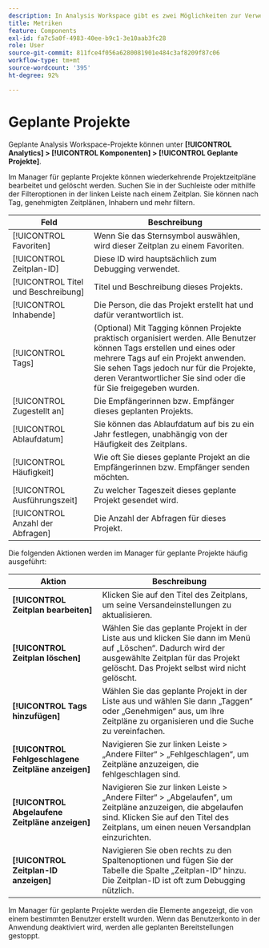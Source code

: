 ```yaml
---
description: In Analysis Workspace gibt es zwei Möglichkeiten zur Verwendung von Metriken.
title: Metriken
feature: Components
exl-id: fa7c5a0f-4983-40ee-b9c1-3e10aab3fc28
role: User
source-git-commit: 811fce4f056a6280081901e484c3af8209f87c06
workflow-type: tm+mt
source-wordcount: '395'
ht-degree: 92%

---
```


# Geplante Projekte

Geplante Analysis Workspace-Projekte können unter **[!UICONTROL Analytics] > [!UICONTROL Komponenten] > [!UICONTROL Geplante Projekte]**.

Im Manager für geplante Projekte können wiederkehrende Projektzeitpläne bearbeitet und gelöscht werden. Suchen Sie in der Suchleiste oder mithilfe der Filteroptionen in der linken Leiste nach einem Zeitplan. Sie können nach Tag, genehmigten Zeitplänen, Inhabern und mehr filtern.

| Feld | Beschreibung |
| --- | --- |
| [!UICONTROL Favoriten] | Wenn Sie das Sternsymbol auswählen, wird dieser Zeitplan zu einem Favoriten. |
| [!UICONTROL Zeitplan-ID] | Diese ID wird hauptsächlich zum Debugging verwendet. |
| [!UICONTROL Titel und Beschreibung] | Titel und Beschreibung dieses Projekts. |
| [!UICONTROL Inhabende] | Die Person, die das Projekt erstellt hat und dafür verantwortlich ist. |
| [!UICONTROL Tags] | (Optional) Mit Tagging können Projekte praktisch organisiert werden. Alle Benutzer können Tags erstellen und eines oder mehrere Tags auf ein Projekt anwenden. Sie sehen Tags jedoch nur für die Projekte, deren Verantwortlicher Sie sind oder die für Sie freigegeben wurden. |
| [!UICONTROL Zugestellt an] | Die Empfängerinnen bzw. Empfänger dieses geplanten Projekts. |
| [!UICONTROL Ablaufdatum] | Sie können das Ablaufdatum auf bis zu ein Jahr festlegen, unabhängig von der Häufigkeit des Zeitplans. |
| [!UICONTROL Häufigkeit] | Wie oft Sie dieses geplante Projekt an die Empfängerinnen bzw. Empfänger senden möchten. |
| [!UICONTROL Ausführungszeit] | Zu welcher Tageszeit dieses geplante Projekt gesendet wird.  |
| [!UICONTROL Anzahl der Abfragen] | Die Anzahl der Abfragen für dieses Projekt. |

Die folgenden Aktionen werden im Manager für geplante Projekte häufig ausgeführt:

| Aktion | Beschreibung |
|---|---|
| **[!UICONTROL Zeitplan bearbeiten]** | Klicken Sie auf den Titel des Zeitplans, um seine Versandeinstellungen zu aktualisieren. |
| **[!UICONTROL Zeitplan löschen]** | Wählen Sie das geplante Projekt in der Liste aus und klicken Sie dann im Menü auf „Löschen“. Dadurch wird der ausgewählte Zeitplan für das Projekt gelöscht. Das Projekt selbst wird nicht gelöscht. |
| **[!UICONTROL Tags hinzufügen]** | Wählen Sie das geplante Projekt in der Liste aus und wählen Sie dann „Taggen“ oder „Genehmigen“ aus, um Ihre Zeitpläne zu organisieren und die Suche zu vereinfachen. |
| **[!UICONTROL Fehlgeschlagene Zeitpläne anzeigen]** | Navigieren Sie zur linken Leiste > „Andere Filter“ > „Fehlgeschlagen“, um Zeitpläne anzuzeigen, die fehlgeschlagen sind. |
| **[!UICONTROL Abgelaufene Zeitpläne anzeigen]** | Navigieren Sie zur linken Leiste > „Andere Filter“ > „Abgelaufen“, um Zeitpläne anzuzeigen, die abgelaufen sind. Klicken Sie auf den Titel des Zeitplans, um einen neuen Versandplan einzurichten. |
| **[!UICONTROL Zeitplan-ID anzeigen]** | Navigieren Sie oben rechts zu den Spaltenoptionen und fügen Sie der Tabelle die Spalte „Zeitplan-ID“ hinzu. Die Zeitplan-ID ist oft zum Debugging nützlich. |

Im Manager für geplante Projekte werden die Elemente angezeigt, die von einem bestimmten Benutzer erstellt wurden. Wenn das Benutzerkonto in der Anwendung deaktiviert wird, werden alle geplanten Bereitstellungen gestoppt.

